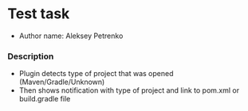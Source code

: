 # Test task
* Author name: Aleksey Petrenko
### Description
* Plugin detects type of project that was opened (Maven/Gradle/Unknown)
* Then shows notification with type of project and link to pom.xml or build.gradle file

